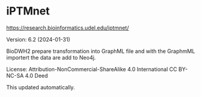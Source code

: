 # iPTMnet
https://research.bioinformatics.udel.edu/iptmnet/

Version: 6.2  (2024-01-31)

BioDWH2 prepare transformation into GraphML file and with the GraphmML importert the data are add to Neo4j.

License: Attribution-NonCommercial-ShareAlike 4.0 International CC BY-NC-SA 4.0 Deed

This updated automatically.